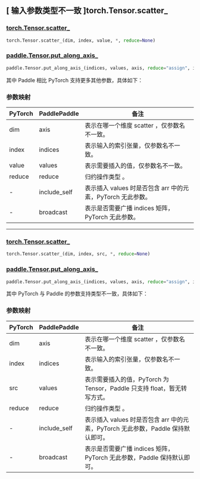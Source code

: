 ## [ 输入参数类型不一致 ]torch.Tensor.scatter_

### [torch.Tensor.scatter_](https://pytorch.org/docs/stable/generated/torch.Tensor.scatter.html#torch.Tensor.scatter_)

```python
torch.Tensor.scatter_(dim, index, value, *, reduce=None)
```

### [paddle.Tensor.put_along_axis_](https://www.paddlepaddle.org.cn/documentation/docs/zh/develop/api/paddle/put_along_axis__cn.html#put-along-axis)

```python
paddle.Tensor.put_along_axis_(indices, values, axis, reduce="assign", include_self=True, broadcast=True)
```

其中 Paddle 相比 PyTorch 支持更多其他参数，具体如下：

### 参数映射

| PyTorch | PaddlePaddle | 备注    |
| ------- | ------------ | ------- |
| dim     | axis         | 表示在哪一个维度 scatter ，仅参数名不一致。 |
| index   | indices        | 表示输入的索引张量，仅参数名不一致。 |
| value     | values        | 表示需要插入的值，仅参数名不一致。 |
| reduce       | reduce       | 归约操作类型 。 |
| -            | include_self | 表示插入 values 时是否包含 arr 中的元素，PyTorch 无此参数。|
| -            | broadcast   | 表示是否需要广播 indices 矩阵，PyTorch 无此参数。 |

--------------------------------------------------------------------

### [torch.Tensor.scatter_](https://pytorch.org/docs/stable/generated/torch.Tensor.scatter.html#torch.Tensor.scatter_)

```python
torch.Tensor.scatter_(dim, index, src, *, reduce=None)
```

### [paddle.Tensor.put_along_axis_](https://www.paddlepaddle.org.cn/documentation/docs/zh/develop/api/paddle/put_along_axis__cn.html#put-along-axis)

```python
paddle.Tensor.put_along_axis_(indices, values, axis, reduce="assign", include_self=True, broadcast=True)
```

其中 PyTorch 与 Paddle 的参数支持类型不一致，具体如下：

### 参数映射

| PyTorch | PaddlePaddle | 备注    |
| ------- | ------------ | ------- |
| dim     | axis         | 表示在哪一个维度 scatter ，仅参数名不一致。 |
| index   | indices      | 表示输入的索引张量，仅参数名不一致。 |
| src     | values       | 表示需要插入的值，PyTorch 为 Tensor，Paddle 只支持 float，暂无转写方式。 |
| reduce  | reduce       | 归约操作类型 。 |
| -       | include_self | 表示插入 values 时是否包含 arr 中的元素，PyTorch 无此参数，Paddle 保持默认即可。|
| -       | broadcast    | 表示是否需要广播 indices 矩阵，PyTorch 无此参数，Paddle 保持默认即可。 |
